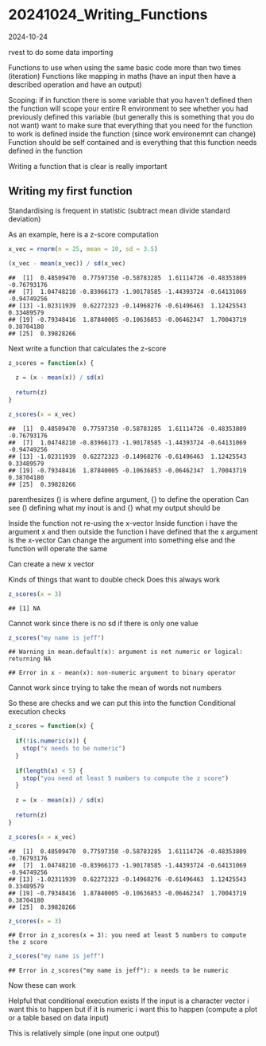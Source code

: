 20241024_Writing_Functions
================
2024-10-24

rvest to do some data importing

Functions to use when using the same basic code more than two times
(iteration) Functions like mapping in maths (have an input then have a
described operation and have an output)

Scoping: if in function there is some variable that you haven’t defined
then the function will scope your entire R environment to see whether
you had previously defined this variable (but generally this is
something that you do not want) want to make sure that everything that
you need for the function to work is defined inside the function (since
work environemnt can change) Function should be self contained and is
everything that this function needs defined in the function

Writing a function that is clear is really important

## Writing my first function

Standardising is frequent in statistic (subtract mean divide standard
deviation)

As an example, here is a z-score computation

``` r
x_vec = rnorm(n = 25, mean = 10, sd = 3.5)

(x_vec - mean(x_vec)) / sd(x_vec)
```

    ##  [1]  0.48509470  0.77597350 -0.58783285  1.61114726 -0.48353809 -0.76793176
    ##  [7]  1.04748210 -0.83966173 -1.90178585 -1.44393724 -0.64131069 -0.94749256
    ## [13] -1.02311939  0.62272323 -0.14968276 -0.61496463  1.12425543  0.33489579
    ## [19] -0.79348416  1.87840005 -0.10636853 -0.06462347  1.70043719  0.38704180
    ## [25]  0.39828266

Next write a function that calculates the z-score

``` r
z_scores = function(x) {
  
  z = (x - mean(x)) / sd(x)
  
  return(z)
}

z_scores(x = x_vec)
```

    ##  [1]  0.48509470  0.77597350 -0.58783285  1.61114726 -0.48353809 -0.76793176
    ##  [7]  1.04748210 -0.83966173 -1.90178585 -1.44393724 -0.64131069 -0.94749256
    ## [13] -1.02311939  0.62272323 -0.14968276 -0.61496463  1.12425543  0.33489579
    ## [19] -0.79348416  1.87840005 -0.10636853 -0.06462347  1.70043719  0.38704180
    ## [25]  0.39828266

parenthesizes () is where define argument, {} to define the operation
Can see () defining what my inout is and {} what my output should be

Inside the function not re-using the x-vector Inside function i have the
argument x and then outside the function i have defined that the x
argument is the x-vector Can change the argument into something else and
the function will operate the same

Can create a new x vector

Kinds of things that want to double check Does this always work

``` r
z_scores(x = 3)
```

    ## [1] NA

Cannot work since there is no sd if there is only one value

``` r
z_scores("my name is jeff")
```

    ## Warning in mean.default(x): argument is not numeric or logical: returning NA

    ## Error in x - mean(x): non-numeric argument to binary operator

Cannot work since trying to take the mean of words not numbers

So these are checks and we can put this into the function Conditional
execution checks

``` r
z_scores = function(x) {
  
  if(!is.numeric(x)) {
    stop("x needs to be numeric")
  }
  
  if(length(x) < 5) {
    stop("you need at least 5 numbers to compute the z score")
  }
  
  z = (x - mean(x)) / sd(x)
  
  return(z)
}

z_scores(x = x_vec)
```

    ##  [1]  0.48509470  0.77597350 -0.58783285  1.61114726 -0.48353809 -0.76793176
    ##  [7]  1.04748210 -0.83966173 -1.90178585 -1.44393724 -0.64131069 -0.94749256
    ## [13] -1.02311939  0.62272323 -0.14968276 -0.61496463  1.12425543  0.33489579
    ## [19] -0.79348416  1.87840005 -0.10636853 -0.06462347  1.70043719  0.38704180
    ## [25]  0.39828266

``` r
z_scores(x = 3)
```

    ## Error in z_scores(x = 3): you need at least 5 numbers to compute the z score

``` r
z_scores("my name is jeff")
```

    ## Error in z_scores("my name is jeff"): x needs to be numeric

Now these can work

Helpful that conditional execution exists If the input is a character
vector i want this to happen but if it is numeric i want this to happen
(compute a plot or a table based on data input)

This is relatively simple (one input one output)

